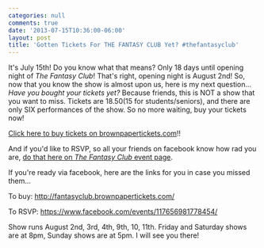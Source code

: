```yaml
---
categories: null
comments: true
date: '2013-07-15T10:36:00-06:00'
layout: post
title: 'Gotten Tickets For THE FANTASY CLUB Yet? #thefantasyclub'
---
```


It's July 15th! Do you know what that means? Only 18 days until opening night of *The Fantasy Club*! That's right, opening night is August 2nd! So, now that you know the show is almost upon us, here is my next question... *Have you bought your tickets yet?* Because friends, this is NOT a show that you want to miss. Tickets are $18.50 ($15 for students/seniors), and there are only SIX performances of the show. So no more waiting, buy your tickets now!

[Click here to buy tickets on brownpapertickets.com](http://fantasyclub.brownpapertickets.com/)!!

And if you'd like to RSVP, so all your friends on facebook know how rad you are, [do that here on *The Fantasy Club* event page](https://www.facebook.com/events/117656981778454/).

If you're ready via facebook, here are the links for you in case you missed them...

To buy: http://fantasyclub.brownpapertickets.com/

To RSVP: https://www.facebook.com/events/117656981778454/

Show runs August 2nd, 3rd, 4th, 9th, 10, 11th. Friday and Saturday shows are at 8pm, Sunday shows are at 5pm. I will see you there!